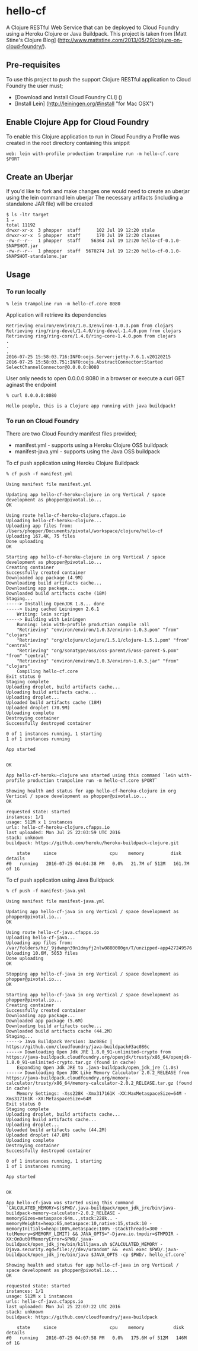 # hello-cf

A Clojure RESTful Web Service that can be deployed to Cloud Foundry using a Heroku Clojure or Java Buildpack. This project is taken from [Matt Stine's Clojure Blog] (http://www.mattstine.com/2013/05/29/clojure-on-cloud-foundry/).


## Pre-requisites

To use this project to push the support Clojure RESTful application to Cloud Foundry the user must;
* [Download and Install Cloud Foundry CLI] ()
* [Install Lein] (http://leiningen.org/#install "for Mac OSX")

## Enable Clojure App for Cloud Foundry

To enable this Clojure application to run in Cloud Foundry a Profile was created in the root directory containing this snippit
    
    web: lein with-profile production trampoline run -m hello-cf.core $PORT

## Create an Uberjar

If you'd like to fork and make changes one would need to create an uberjar using the lein command
    lein uberjar
The necessary artifacts (including a standalone JAR file) will be created
    
    $ ls -ltr target                                                                                                                        1 ↵
    total 11192
    drwxr-xr-x  3 phopper  staff      102 Jul 19 12:20 stale
    drwxr-xr-x  5 phopper  staff      170 Jul 19 12:20 classes
    -rw-r--r--  1 phopper  staff    56364 Jul 19 12:20 hello-cf-0.1.0-SNAPSHOT.jar
    -rw-r--r--  1 phopper  staff  5670274 Jul 19 12:20 hello-cf-0.1.0-SNAPSHOT-standalone.jar    

## Usage

### To run locally

    % lein trampoline run -m hello-cf.core 8080

Application will retrieve its dependencies

    Retrieving environ/environ/1.0.3/environ-1.0.3.pom from clojars
    Retrieving ring/ring-devel/1.4.0/ring-devel-1.4.0.pom from clojars
    Retrieving ring/ring-core/1.4.0/ring-core-1.4.0.pom from clojars
    .
    .
    .
    2016-07-25 15:58:03.716:INFO:oejs.Server:jetty-7.6.1.v20120215
    2016-07-25 15:58:03.751:INFO:oejs.AbstractConnector:Started SelectChannelConnector@0.0.0.0:8080

User only needs to open 0.0.0.0:8080 in a browser or execute a curl GET aginast the endpoint

    % curl 0.0.0.0:8080

    Hello people, this is a Clojure app running with java buildpack!   

### To run on Cloud Foundry

There are two Cloud Foundry manifest files provided;

* manifest.yml - supports using a Heroku Clojure OSS buildpack
* manifest-java.yml - supports using the Java OSS buildpack

To cf push application using Heroku Clojure Buildpack

    % cf push -f manifest.yml

    Using manifest file manifest.yml

    Updating app hello-cf-heroku-clojure in org Vertical / space development as phopper@pivotal.io...
    OK

    Using route hello-cf-heroku-clojure.cfapps.io
    Uploading hello-cf-heroku-clojure...
    Uploading app files from: /Users/phopper/Documents/pivotal/workspace/clojure/hello-cf
    Uploading 167.4K, 75 files
    Done uploading               
    OK

    Starting app hello-cf-heroku-clojure in org Vertical / space development as phopper@pivotal.io...
    Creating container
    Successfully created container
    Downloaded app package (4.9M)
    Downloading build artifacts cache...
    Downloading app package...
    Downloaded build artifacts cache (18M)
    Staging...
    -----> Installing OpenJDK 1.8... done
    -----> Using cached Leiningen 2.6.1
        Writing: lein script
    -----> Building with Leiningen
        Running: lein with-profile production compile :all
        "Retrieving" "environ/environ/1.0.3/environ-1.0.3.pom" "from" "clojars"
        "Retrieving" "org/clojure/clojure/1.5.1/clojure-1.5.1.pom" "from" "central"
        "Retrieving" "org/sonatype/oss/oss-parent/5/oss-parent-5.pom" "from" "central"
        "Retrieving" "environ/environ/1.0.3/environ-1.0.3.jar" "from" "clojars"
        Compiling hello-cf.core
    Exit status 0
    Staging complete
    Uploading droplet, build artifacts cache...
    Uploading build artifacts cache...
    Uploading droplet...
    Uploaded build artifacts cache (18M)
    Uploaded droplet (70.9M)
    Uploading complete
    Destroying container
    Successfully destroyed container

    0 of 1 instances running, 1 starting
    1 of 1 instances running

    App started


    OK

    App hello-cf-heroku-clojure was started using this command `lein with-profile production trampoline run -m hello-cf.core $PORT`

    Showing health and status for app hello-cf-heroku-clojure in org Vertical / space development as phopper@pivotal.io...
    OK

    requested state: started
    instances: 1/1
    usage: 512M x 1 instances
    urls: hello-cf-heroku-clojure.cfapps.io
    last uploaded: Mon Jul 25 22:03:59 UTC 2016
    stack: unknown
    buildpack: https://github.com/heroku/heroku-buildpack-clojure.git

        state     since                    cpu    memory          disk           details
    #0   running   2016-07-25 04:04:38 PM   0.0%   21.7M of 512M   161.7M of 1G

To cf push application using Java Buildpack

    % cf push -f manifest-java.yml

    Using manifest file manifest-java.yml

    Updating app hello-cf-java in org Vertical / space development as phopper@pivotal.io...
    OK

    Using route hello-cf-java.cfapps.io
    Uploading hello-cf-java...
    Uploading app files from: /var/folders/hz/_9jdwmpn39n1dmyfj2nlw0880000gn/T/unzipped-app427249576
    Uploading 10.6M, 5053 files
    Done uploading               
    OK

    Stopping app hello-cf-java in org Vertical / space development as phopper@pivotal.io...
    OK

    Starting app hello-cf-java in org Vertical / space development as phopper@pivotal.io...
    Creating container
    Successfully created container
    Downloading app package...
    Downloaded app package (5.6M)
    Downloading build artifacts cache...
    Downloaded build artifacts cache (44.2M)
    Staging...
    -----> Java Buildpack Version: 3ac086c | https://github.com/cloudfoundry/java-buildpack#3ac086c
    -----> Downloading Open Jdk JRE 1.8.0_91-unlimited-crypto from https://java-buildpack.cloudfoundry.org/openjdk/trusty/x86_64/openjdk-1.8.0_91-unlimited-crypto.tar.gz (found in cache)
        Expanding Open Jdk JRE to .java-buildpack/open_jdk_jre (1.0s)
    -----> Downloading Open JDK Like Memory Calculator 2.0.2_RELEASE from https://java-buildpack.cloudfoundry.org/memory-calculator/trusty/x86_64/memory-calculator-2.0.2_RELEASE.tar.gz (found in cache)
        Memory Settings: -Xss228K -Xmx317161K -XX:MaxMetaspaceSize=64M -Xms317161K -XX:MetaspaceSize=64M
    Exit status 0
    Staging complete
    Uploading droplet, build artifacts cache...
    Uploading build artifacts cache...
    Uploading droplet...
    Uploaded build artifacts cache (44.2M)
    Uploaded droplet (47.8M)
    Uploading complete
    Destroying container
    Successfully destroyed container

    0 of 1 instances running, 1 starting
    1 of 1 instances running

    App started


    OK

    App hello-cf-java was started using this command `CALCULATED_MEMORY=$($PWD/.java-buildpack/open_jdk_jre/bin/java-buildpack-memory-calculator-2.0.2_RELEASE -memorySizes=metaspace:64m..,stack:228k.. -memoryWeights=heap:65,metaspace:10,native:15,stack:10 -memoryInitials=heap:100%,metaspace:100% -stackThreads=300 -totMemory=$MEMORY_LIMIT) && JAVA_OPTS="-Djava.io.tmpdir=$TMPDIR -XX:OnOutOfMemoryError=$PWD/.java-buildpack/open_jdk_jre/bin/killjava.sh $CALCULATED_MEMORY -Djava.security.egd=file:///dev/urandom" &&  eval exec $PWD/.java-buildpack/open_jdk_jre/bin/java $JAVA_OPTS -cp $PWD/. hello_cf.core`

    Showing health and status for app hello-cf-java in org Vertical / space development as phopper@pivotal.io...
    OK

    requested state: started
    instances: 1/1
    usage: 512M x 1 instances
    urls: hello-cf-java.cfapps.io
    last uploaded: Mon Jul 25 22:07:22 UTC 2016
    stack: unknown
    buildpack: https://github.com/cloudfoundry/java-buildpack

        state     since                    cpu    memory           disk         details
    #0   running   2016-07-25 04:07:58 PM   0.0%   175.6M of 512M   146M of 1G